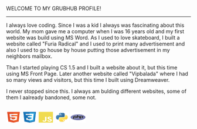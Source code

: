 WELCOME TO MY GRUBHUB PROFILE!

<hr>

<p>I always love coding. Since I was a kid I always was fascinating about this world. My mom gave me a computer when I was 16 years old and my first website was build using MS Word. As I used to love skateboard, I built a website called "Furia Radical" and I used to print many advertisement and also I used to go house by house putting those advertisement in my neighbors mailbox.</p>

<p>Than I started playing CS 1.5 and I built a website about it, but this time using MS Front Page. Later another website called "Vipbalada" where I had so many views and visitors, but this time I built using Dreamweaver.</p>

<p>I never stopped since this. I always am bulding different websites, some of them I aalready bandoned, some not.</p>

<div style="display: inline_block"><br>
<img align="center" height="30" width="40" src="https://raw.githubusercontent.com/devicons/devicon/master/icons/html5/html5-original.svg">
<img align="center" height="30" width="40" src="https://raw.githubusercontent.com/devicons/devicon/master/icons/css3/css3-original.svg">
<img align="center" height="30" width="40" src="https://raw.githubusercontent.com/devicons/devicon/master/icons/javascript/javascript-plain.svg">
<img align="center" height="30" width="40" src="https://raw.githubusercontent.com/devicons/devicon/master/icons/python/python-original.svg">
<img align="center" height="30" width="40" src="https://raw.githubusercontent.com/devicons/devicon/master/icons/php/php-original.svg">
</div>
